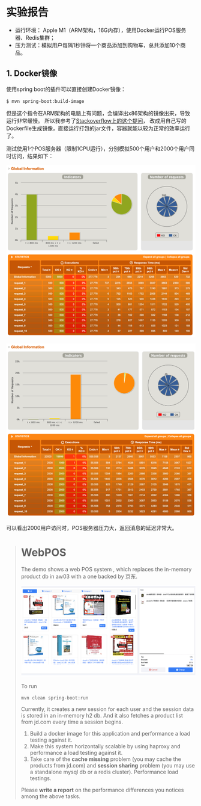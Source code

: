 # 实验报告

- 运行环境： Apple M1（ARM架构，16G内存），使用Docker运行POS服务器、Redis集群；
- 压力测试：模拟用户每隔1秒钟将一个商品添加到购物车，总共添加10个商品。


## 1. Docker镜像

使用spring boot的插件可以直接创建Docker镜像：

```shell
$ mvn spring-boot:build-image
```

但是这个指令在ARM架构的电脑上有问题，会编译出x86架构的镜像出来，导致运行非常缓慢。
所以我参考了[Stackoverflow上的这个提问](https://stackoverflow.com/questions/69526553/how-do-i-define-architecture-arm64-when-building-the-docker-image-through-maven)，
改成用自己写的Dockerfile生成镜像，直接运行打包的jar文件，容器就能以较为正常的效率运行了。

测试使用1个POS服务器（限制1CPU运行），分别模拟500个用户和2000个用户同时访问，结果如下：

![](./assets/gatling-1-500.png)

![](./assets/gatling-1-2000.png)

可以看出2000用户访问时，POS服务器压力大，返回消息的延迟非常大。

> # WebPOS
>
> The demo shows a web POS system , which replaces the in-memory product db in aw03 with a one backed by 京东.
>
>
> ![](jdpos.png)
>
> To run
>
> ```shell
> mvn clean spring-boot:run
> ```
>
> Currently, it creates a new session for each user and the session data is stored in an in-memory h2 db. 
> And it also fetches a product list from jd.com every time a session begins.
>
> 1. Build a docker image for this application and performance a load testing against it.
> 2. Make this system horizontally scalable by using haproxy and performance a load testing against it.
> 3. Take care of the **cache missing** problem (you may cache the products from jd.com) and **session sharing** problem (you may use a standalone mysql db or a redis cluster). Performance load testings.
>
> Please **write a report** on the performance differences you notices among the above tasks.
